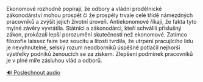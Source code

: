 
Ekonomové rozhodně popírají, že odbory a vládní prodělnické zákonodárství mohou prospět či že prospěly trvale celé třídě námezdných pracovníků a zvýšit jejich životní úroveň. Antiekonomové říkají, že fakta tyto mylné závěry vyvrátila. Státníci a zákonodárci, kteří schválili příslušný zákon, prokázali lepší porozumění skutečnosti než ekonomové. Zatímco filozofie laissez faire bez soucitu a lítosti tvrdila, že utrpení pracujícího lidu je nevyhnutelné, selský rozum neodborníků úspěšně potlačil nejhorší výstřelky podniků ženoucích se za ziskem. Zlepšení podmínek pracovníků je v plné míře zásluhou vlád a odborů.

[🔊 Poslechnout audio](/data/7-paragraphs/audio/chapter_112/para_001-Ekonomov-rozhodn-popraj-e-odbory-a-vldn-pr.mp3)
